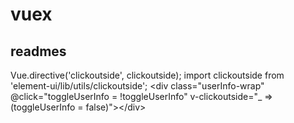 # vuex
## readmes
Vue.directive('clickoutside', clickoutside); import clickoutside from 'element-ui/lib/utils/clickoutside';  &lt;div class="userInfo-wrap" @click="toggleUserInfo = !toggleUserInfo" v-clickoutside="_ => (toggleUserInfo = false)">&lt;/div>
